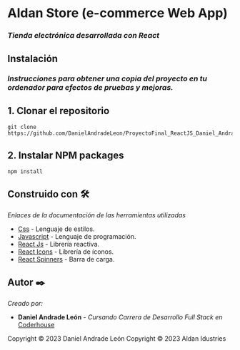 # Aldan Store (e-commerce Web App)

### *Tienda electrónica desarrollada con React*

## Instalación

### *Instrucciones para obtener una copia del proyecto en tu ordenador para efectos de pruebas y mejoras.*

## 1. Clonar el repositorio

```
git clone https://github.com/DanielAndradeLeon/ProyectoFinal_ReactJS_Daniel_Andrade.git

```
## 2. Instalar NPM packages
```
npm install
```
## Construido con 🛠️

_Enlaces de la documentación de las herramientas utilizadas_

* [Css](https://developer.mozilla.org/es/docs/Web/CSS) - Lenguaje de estilos.
* [Javascript](https://developer.mozilla.org/es/docs/Web/JavaScript) - Lenguaje de programación.
* [React Js](https://react.dev/) - Librería reactiva.
* [React Icons](https://www.npmjs.com/package/react-icons) - Librería de íconos.
* [React Spinners](https://www.npmjs.com/package/react-spinners) - Barra de carga.



## Autor ✒️

_Creado por:_

* **Daniel Andrade León** - *Cursando Carrera de Desarrollo Full Stack en* [Coderhouse](https://www.coderhouse.com)


Copyright © 2023 Daniel Andrade León
Copyright © 2023 Aldan Idustries

